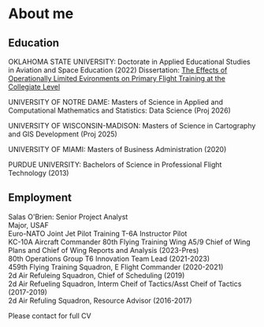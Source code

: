 # About me

## Education
OKLAHOMA STATE UNIVERSITY: Doctorate in Applied Educational Studies in Aviation and Space Education (2022)
                       Dissertation: 
                       <a href="https://commons.erau.edu/cgi/viewcontent.cgi?article=1978&context=jaaer"> The Effects of Operationally Limited Evironments on Primary Flight Training at the Collegiate Level</a><br>

UNIVERSITY OF NOTRE DAME: Masters of Science in Applied and Computational Mathematics and Statistics: Data Science (Proj 2026)<br>                       
                    
UNIVERSITY OF WISCONSIN-MADISON: Masters of Science in Cartography and GIS Development (Proj 2025)<br>

UNIVERSITY OF MIAMI: Masters of Business Administration (2020)<br>

PURDUE UNIVERSITY: Bachelors of Science in Professional Flight Technology (2013)<br>

## Employment
Salas O'Brien: Senior Project Analyst<br>
Major, USAF<br>
Euro-NATO Joint Jet Pilot Training T-6A Instructor Pilot<br>
KC-10A Aircraft Commander
80th Flying Training Wing A5/9 Chief of Wing Plans and Chief of Wing Reports and Analysis (2023-Pres)<br>
80th Operations Group T6 Innovation Team Lead (2021-2023)<br>
459th Flying Training Squadron, E Flight Commander (2020-2021)<br>
2d Air Refuleing Squadron, Chief of Scheduling (2019)<br>
2d Air Refueling Squadron, Interm Cheif of Tactics/Asst Cheif of Tactics (2017-2019)<br>
2d Air Refuling Squadron, Resource Advisor (2016-2017)<br>

Please contact for full CV<br>


